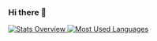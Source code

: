 ### Hi there 👋

<!--
**ToqYang/ToqYang** is a ✨ _special_ ✨ repository because its `README.md` (this file) appears on your GitHub profile.

Here are some ideas to get you started:

- 🔭 I’m currently working Web and Mobile ...
- 🌱 I’m currently learning about UX/UI and Backend, Low Level, VideoGames...
- 👯 I’m looking to collaborate on different projects...
- 🤔 I’m looking for help with ...
- 💬 Ask me about Programming, videogames, draw...
- 🎨 Use Adobe XD and Figma to my prototypes 👉
- 📫 How to reach me: [LinkedIn](www.linkedin.com/in/toqyang)...
- ⚡ Fun fact: I created my first Udemy course at 15 years old about video games....
-->

<a href='https://github.com/ToqYang/github-stats-transparent'>
  
![Stats Overview](https://raw.githubusercontent.com/ToqYang/github-stats-transparent/output/generated/overview.svg)
![Most Used Languages](https://raw.githubusercontent.com/ToqYang/github-stats-transparent/output/generated/languages.svg)

</a>


